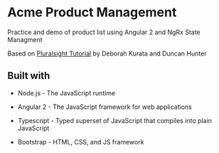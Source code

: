 # Acme Product Management 

Practice and demo of product list using Angular 2 and NgRx State Managment

Based on [Pluralsight Tutorial](https://app.pluralsight.com/library/courses/angular-ngrx-getting-started/table-of-contents) by Deborah Kurata and Duncan Hunter

## Built with 
* Node.js - The JavaScript runtime

* Angular 2 - The JavaScript framework for web applications

* Typescript - Typed superset of JavaScript that compiles into plain JavaScript

* Bootstrap - HTML, CSS, and JS framework

